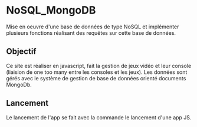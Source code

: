 # NoSQL_MongoDB
Mise en oeuvre d'une base de données de type NoSQL et implémenter plusieurs fonctions réalisant des requêtes sur cette base de données.

## Objectif

Ce site est réaliser en javascript, fait la gestion de jeux vidéo et leur console (liaision de one too many entre les consoles et les jeux).
Les données sont gérés avec le système de gestion de base de données orienté documents MongoDb.

## Lancement
Le lancement de l'app se fait avec la commande le lancement d'une app JS.
